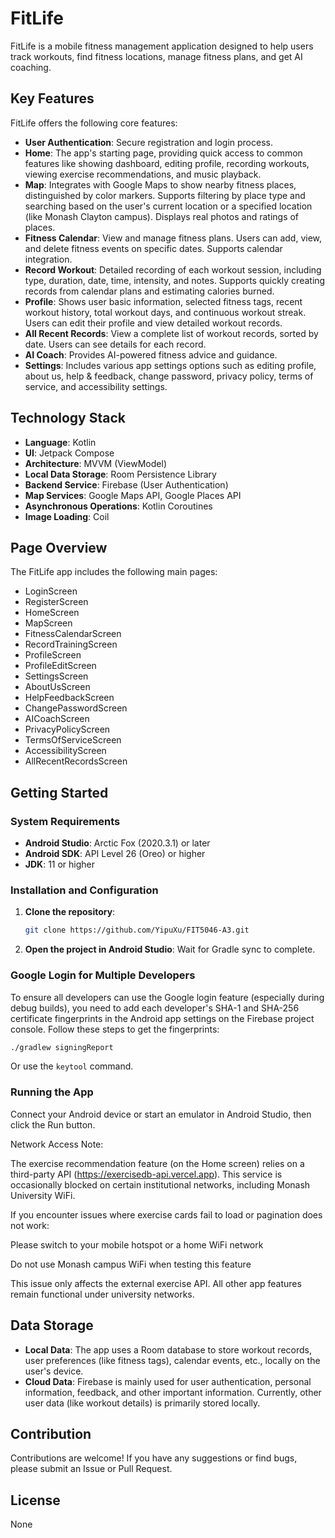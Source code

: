 # FitLife

FitLife is a mobile fitness management application designed to help users track workouts, find fitness locations, manage fitness plans, and get AI coaching.

## Key Features

FitLife offers the following core features:

- **User Authentication**: Secure registration and login process.
- **Home**: The app's starting page, providing quick access to common features like showing dashboard, editing profile, recording workouts, viewing exercise recommendations, and music playback.
- **Map**: Integrates with Google Maps to show nearby fitness places, distinguished by color markers. Supports filtering by place type and searching based on the user's current location or a specified location (like Monash Clayton campus). Displays real photos and ratings of places.
- **Fitness Calendar**: View and manage fitness plans. Users can add, view, and delete fitness events on specific dates. Supports calendar integration.
- **Record Workout**: Detailed recording of each workout session, including type, duration, date, time, intensity, and notes. Supports quickly creating records from calendar plans and estimating calories burned.
- **Profile**: Shows user basic information, selected fitness tags, recent workout history, total workout days, and continuous workout streak. Users can edit their profile and view detailed workout records.
- **All Recent Records**: View a complete list of workout records, sorted by date. Users can see details for each record.
- **AI Coach**: Provides AI-powered fitness advice and guidance.
- **Settings**: Includes various app settings options such as editing profile, about us, help & feedback, change password, privacy policy, terms of service, and accessibility settings.

## Technology Stack

- **Language**: Kotlin
- **UI**: Jetpack Compose
- **Architecture**: MVVM (ViewModel)
- **Local Data Storage**: Room Persistence Library
- **Backend Service**: Firebase (User Authentication)
- **Map Services**: Google Maps API, Google Places API
- **Asynchronous Operations**: Kotlin Coroutines
- **Image Loading**: Coil

## Page Overview

The FitLife app includes the following main pages:

- LoginScreen
- RegisterScreen
- HomeScreen
- MapScreen
- FitnessCalendarScreen
- RecordTrainingScreen
- ProfileScreen
- ProfileEditScreen
- SettingsScreen
- AboutUsScreen
- HelpFeedbackScreen
- ChangePasswordScreen
- AICoachScreen
- PrivacyPolicyScreen
- TermsOfServiceScreen
- AccessibilityScreen
- AllRecentRecordsScreen

## Getting Started

### System Requirements

- **Android Studio**: Arctic Fox (2020.3.1) or later
- **Android SDK**: API Level 26 (Oreo) or higher
- **JDK**: 11 or higher

### Installation and Configuration

1.  **Clone the repository**:
    ```bash
    git clone https://github.com/YipuXu/FIT5046-A3.git
    ```
2.  **Open the project in Android Studio**: Wait for Gradle sync to complete.

### Google Login for Multiple Developers

To ensure all developers can use the Google login feature (especially during debug builds), you need to add each developer's SHA-1 and SHA-256 certificate fingerprints in the Android app settings on the Firebase project console. Follow these steps to get the fingerprints:
   ```bash
   ./gradlew signingReport
   ```
   Or use the `keytool` command.

### Running the App

Connect your Android device or start an emulator in Android Studio, then click the Run button.

Network Access Note:

The exercise recommendation feature (on the Home screen) relies on a third-party API (https://exercisedb-api.vercel.app). This service is occasionally blocked on certain institutional networks, including Monash University WiFi.

If you encounter issues where exercise cards fail to load or pagination does not work:

Please switch to your mobile hotspot or a home WiFi network

Do not use Monash campus WiFi when testing this feature

This issue only affects the external exercise API. All other app features remain functional under university networks.

## Data Storage

- **Local Data**: The app uses a Room database to store workout records, user preferences (like fitness tags), calendar events, etc., locally on the user's device.
- **Cloud Data**: Firebase is mainly used for user authentication, personal information, feedback, and other important information. Currently, other user data (like workout details) is primarily stored locally.

## Contribution

Contributions are welcome! If you have any suggestions or find bugs, please submit an Issue or Pull Request.

## License

None 